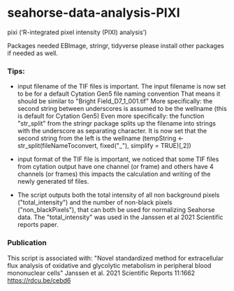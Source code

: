 # seahorse-data-analysis-PIXI
pixi (‘R-integrated pixel intensity (PIXI) analysis’) 

Packages needed EBImage, stringr, tidyverse
please install other packages if needed as well.

### Tips:
* input filename of the TIF files is important. The input filename is now set to be for a default Cytation Gen5 file naming convention
That means it should be similar to "Bright Field_D7_1_001.tif"
More specifically: the second string between underscores is assumed to be the wellname (this is default for Cytation Gen5)
Even more specifically: the function "str_split" from the stringr package splits up the filename into strings with the
underscore as separating character. It is now set that the second string from the left is the wellname (tempString <- str_split(fileNameToconvert, fixed("_"), simplify = TRUE)[,2])

* input format of the TIF file is important, we noticed that some TIF files from cytation output have one channel (or frame) and others have 4 channels (or frames)
this impacts the calculation and writing of the newly generated tif files.

* The script outputs both the total intensity of all non background pixels ("total_intensity") and the
number of non-black pixels ("non_blackPixels"), that can both be used for normalizing Seahorse data.
The "total_intensity" was used in the Janssen et al 2021 Scientific reports paper.

### Publication
This script is associated with:
"Novel standardized method for extracellular flux analysis of oxidative and glycolytic metabolism in peripheral blood mononuclear cells"
Janssen et al. 2021 Scientific Reports 11:1662
https://rdcu.be/cebd6

